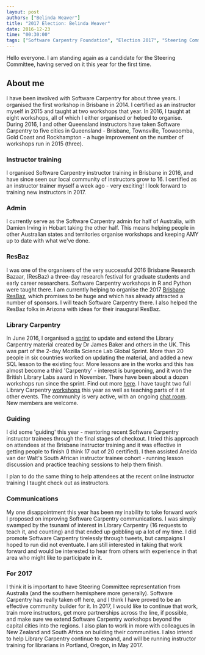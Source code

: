 ```yaml
---
layout: post
authors: ["Belinda Weaver"]
title: "2017 Election: Belinda Weaver"
date: 2016-12-23
time: "00:30:00"
tags: ["Software Carpentry Foundation", "Election 2017", "Steering Committee", "Software Carpentry"]
---
```


Hello everyone. I am standing again as a candidate for the Steering Committee, having served on it this year for the first time.

## About me
I have been involved with Software Carpentry for about three years. I organised the first workshop in Brisbane in 2014.
I certified as an instructor myself in 2015 and taught at two workshops that year. 
In 2016, I taught at eight workshops, all of which I either organised or helped to organise. During 2016, I and other Queensland instructors
have taken Software Carpentry to five cities in Queensland - Brisbane, Townsville, Toowoomba, Gold Coast and Rockhampton - a huge improvement on 
the number of workshops run in 2015 (three).

### Instructor training

I organised Software Carpentry instructor training in Brisbane in 2016, and have since seen our local community of instructors grow to 16.
I certified as an instructor trainer myself a week ago - very exciting! I look forward to training new instructors in 2017.

### Admin
I currently serve as the Software Carpentry admin for half of Australia, with Damien Irving in Hobart taking the other half. 
This means helping people in other Australian states and territories organise workshops and keeping AMY up to date with what we've done.

### ResBaz
I was one of the organisers of the very successful 2016 Brisbane Research Bazaar, (ResBaz) a three-day research festival for graduate students and early career
researchers. Software Carpentry workshops in R and Python were taught there. 
I am currently helping to organise the 2017 [Brisbane ResBaz](https://2017.resbaz.com/brisbane), which promises to be huge and which has
already attracted a number of sponsors. I will teach Software Carpentry there. I also helped the ResBaz folks in Arizona with 
ideas for their inaugural ResBaz.

### Library Carpentry

In June 2016, I organised a [sprint](https://software-carpentry.org/blog/2016/06/library-carpentry-sprint.html) to update and extend the Library Carpentry material created by Dr James Baker and others in the UK. This was part of the
2-day Mozilla Science Lab Global Sprint. More than 20 people in six countries worked on updating the material, and added a new SQL lesson to the existing four. 
More lessons are in the works and this has almost become a third 'Carpentry' - interest is burgeoning, and it won the British Library Labs award in November. There have been about a dozen workshops run since the sprint.
Find out more [here](https://librarycarpentry.github.io/). I have taught two full Library Carpentry [workshops](https://software-carpentry.org/blog/2016/06/LCworkshop.html) this year as well as teaching parts of it 
at other events. The community is very active, with an
ongoing [chat room](https://gitter.im/weaverbel/LibraryCarpentry). New members are welcome.

### Guiding
I did some 'guiding' this year - mentoring recent Software Carpentry instructor trainees through the final stages of checkout. I tried this approach on
attendees at the Brisbane instructor training and it was effective in getting people to finish (I think 17 out of 20 certified). I then assisted Anelda
van der Walt's South African instructor trainee cohort - running lesson discussion and practice teaching sessions to help them finish.

I plan to do the same thing to help attendees at the recent online instructor training I taught check out as instructors.

### Communications
My one disappointment this year has been my inability to take forward work I proposed on improving Software Carpentry communications. I was simply
swamped by the tsunami of interest in Library Carpentry (16 requests to teach it, and counting) and that ended up gobbling up a lot of my time. 
I did promote Software Carpentry tirelessly through tweets, but campaigns I hoped to run did not eventuate.
I am still interested in taking that work forward and would be interested to hear from others with experience in that area who might like to
participate in it. 

### For 2017
I think it is important to have Steering Committee representation from Australia (and the southern hemisphere more generally). Software Carpentry
has really taken off here, and I think I have proved to be an effective community builder for it. In 2017, I would like
to continue that work, train more instructors, get more partnerships across the line, if possible, and make sure we extend Software Carpentry
workshops beyond the capital cities into the regions. I also plan to work in more with colleagues in New Zealand and South Africa on building their
communities. I also intend to help Library Carpentry continue to expand, and will be running instructor training for librarians in Portland, Oregon, in May 2017.
